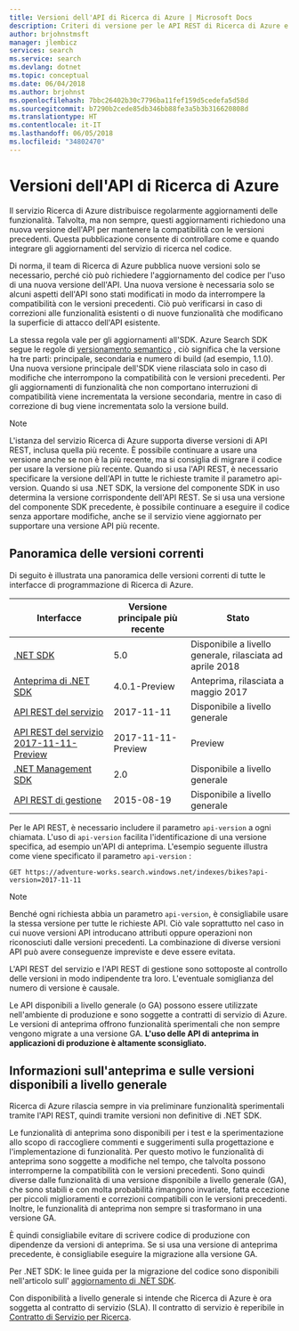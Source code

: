 ```yaml
---
title: Versioni dell'API di Ricerca di Azure | Microsoft Docs
description: Criteri di versione per le API REST di Ricerca di Azure e la libreria client in .NET SDK.
author: brjohnstmsft
manager: jlembicz
services: search
ms.service: search
ms.devlang: dotnet
ms.topic: conceptual
ms.date: 06/04/2018
ms.author: brjohnst
ms.openlocfilehash: 7bbc26402b30c7796ba11fef159d5cedefa5d58d
ms.sourcegitcommit: b7290b2cede85db346bb88fe3a5b3b316620808d
ms.translationtype: HT
ms.contentlocale: it-IT
ms.lasthandoff: 06/05/2018
ms.locfileid: "34802470"
---
```

# <a name="api-versions-in-azure-search"></a>Versioni dell'API di Ricerca di Azure
Il servizio Ricerca di Azure distribuisce regolarmente aggiornamenti delle funzionalità. Talvolta, ma non sempre, questi aggiornamenti richiedono una nuova versione dell'API per mantenere la compatibilità con le versioni precedenti. Questa pubblicazione consente di controllare come e quando integrare gli aggiornamenti del servizio di ricerca nel codice.

Di norma, il team di Ricerca di Azure pubblica nuove versioni solo se necessario, perché ciò può richiedere l'aggiornamento del codice per l'uso di una nuova versione dell'API. Una nuova versione è necessaria solo se alcuni aspetti dell'API sono stati modificati in modo da interrompere la compatibilità con le versioni precedenti. Ciò può verificarsi in caso di correzioni alle funzionalità esistenti o di nuove funzionalità che modificano la superficie di attacco dell'API esistente.

La stessa regola vale per gli aggiornamenti all'SDK. Azure Search SDK segue le regole di [versionamento semantico](http://semver.org/) , ciò significa che la versione ha tre parti: principale, secondaria e numero di build (ad esempio, 1.1.0). Una nuova versione principale dell'SDK viene rilasciata solo in caso di modifiche che interrompono la compatibilità con le versioni precedenti. Per gli aggiornamenti di funzionalità che non comportano interruzioni di compatibilità viene incrementata la versione secondaria, mentre in caso di correzione di bug viene incrementata solo la versione build.

> [!NOTE]
> L'istanza del servizio Ricerca di Azure supporta diverse versioni di API REST, inclusa quella più recente. È possibile continuare a usare una versione anche se non è la più recente, ma si consiglia di migrare il codice per usare la versione più recente. Quando si usa l'API REST, è necessario specificare la versione dell'API in tutte le richieste tramite il parametro api-version. Quando si usa .NET SDK, la versione del componente SDK in uso determina la versione corrispondente dell'API REST. Se si usa una versione del componente SDK precedente, è possibile continuare a eseguire il codice senza apportare modifiche, anche se il servizio viene aggiornato per supportare una versione API più recente.

## <a name="snapshot-of-current-versions"></a>Panoramica delle versioni correnti
Di seguito è illustrata una panoramica delle versioni correnti di tutte le interfacce di programmazione di Ricerca di Azure.

| Interfacce | Versione principale più recente | Stato |
| --- | --- | --- |
| [.NET SDK](https://aka.ms/search-sdk) |5.0 |Disponibile a livello generale, rilasciata ad aprile 2018 |
| [Anteprima di .NET SDK](https://aka.ms/search-sdk-preview) |4.0.1-Preview |Anteprima, rilasciata a maggio 2017 |
| [API REST del servizio](https://docs.microsoft.com/rest/api/searchservice/) |2017-11-11 |Disponibile a livello generale |
| [API REST del servizio 2017-11-11-Preview](search-api-2017-11-11-preview.md) |2017-11-11-Preview |Preview |
| [.NET Management SDK](https://aka.ms/search-mgmt-sdk) |2.0 |Disponibile a livello generale |
| [API REST di gestione](https://docs.microsoft.com/rest/api/searchmanagement/) |2015-08-19 |Disponibile a livello generale |

Per le API REST, è necessario includere il parametro `api-version` a ogni chiamata. L'uso di `api-version` facilita l'identificazione di una versione specifica, ad esempio un'API di anteprima. L'esempio seguente illustra come viene specificato il parametro `api-version` :

    GET https://adventure-works.search.windows.net/indexes/bikes?api-version=2017-11-11

> [!NOTE]
> Benché ogni richiesta abbia un parametro `api-version`, è consigliabile usare la stessa versione per tutte le richieste API. Ciò vale soprattutto nel caso in cui nuove versioni API introducano attributi oppure operazioni non riconosciuti dalle versioni precedenti. La combinazione di diverse versioni API può avere conseguenze impreviste e deve essere evitata.
>
> L'API REST del servizio e l'API REST di gestione sono sottoposte al controllo delle versioni in modo indipendente tra loro. L'eventuale somiglianza del numero di versione è causale.

Le API disponibili a livello generale (o GA) possono essere utilizzate nell'ambiente di produzione e sono soggette a contratti di servizio di Azure. Le versioni di anteprima offrono funzionalità sperimentali che non sempre vengono migrate a una versione GA. **L'uso delle API di anteprima in applicazioni di produzione è altamente sconsigliato.**

## <a name="about-preview-and-generally-available-versions"></a>Informazioni sull'anteprima e sulle versioni disponibili a livello generale
Ricerca di Azure rilascia sempre in via preliminare funzionalità sperimentali tramite l'API REST, quindi tramite versioni non definitive di .NET SDK.

Le funzionalità di anteprima sono disponibili per i test e la sperimentazione allo scopo di raccogliere commenti e suggerimenti sulla progettazione e l'implementazione di funzionalità. Per questo motivo le funzionalità di anteprima sono soggette a modifiche nel tempo, che talvolta possono interromperne la compatibilità con le versioni precedenti. Sono quindi diverse dalle funzionalità di una versione disponibile a livello generale (GA), che sono stabili e con molta probabilità rimangono invariate, fatta eccezione per piccoli miglioramenti e correzioni compatibili con le versioni precedenti. Inoltre, le funzionalità di anteprima non sempre si trasformano in una versione GA.

È quindi consigliabile evitare di scrivere codice di produzione con dipendenze da versioni di anteprima. Se si usa una versione di anteprima precedente, è consigliabile eseguire la migrazione alla versione GA.

Per .NET SDK: le linee guida per la migrazione del codice sono disponibili nell'articolo sull' [aggiornamento di .NET SDK](search-dotnet-sdk-migration.md).

Con disponibilità a livello generale si intende che Ricerca di Azure è ora soggetta al contratto di servizio (SLA). Il contratto di servizio è reperibile in [Contratto di Servizio per Ricerca](https://azure.microsoft.com/support/legal/sla/search/v1_0/).
